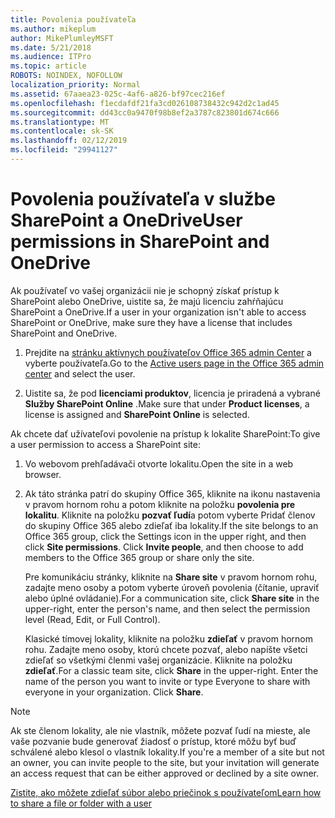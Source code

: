 ```yaml
---
title: Povolenia používateľa
ms.author: mikeplum
author: MikePlumleyMSFT
ms.date: 5/21/2018
ms.audience: ITPro
ms.topic: article
ROBOTS: NOINDEX, NOFOLLOW
localization_priority: Normal
ms.assetid: 67aaea23-025c-4af6-a826-bf97cec216ef
ms.openlocfilehash: f1ecdafdf21fa3cd026108738432c942d2c1ad45
ms.sourcegitcommit: dd43cc0a9470f98b8ef2a3787c823801d674c666
ms.translationtype: MT
ms.contentlocale: sk-SK
ms.lasthandoff: 02/12/2019
ms.locfileid: "29941127"
---
```

# <a name="user-permissions-in-sharepoint-and-onedrive"></a><span data-ttu-id="67d64-102">Povolenia používateľa v službe SharePoint a OneDrive</span><span class="sxs-lookup"><span data-stu-id="67d64-102">User permissions in SharePoint and OneDrive</span></span>

<span data-ttu-id="67d64-103">Ak používateľ vo vašej organizácii nie je schopný získať prístup k SharePoint alebo OneDrive, uistite sa, že majú licenciu zahŕňajúcu SharePoint a OneDrive.</span><span class="sxs-lookup"><span data-stu-id="67d64-103">If a user in your organization isn't able to access SharePoint or OneDrive, make sure they have a license that includes SharePoint and OneDrive.</span></span> 
  
1. <span data-ttu-id="67d64-104">Prejdite na [stránku aktívnych používateľov Office 365 admin Center](https://portal.office.com/adminportal/home#/users) a vyberte používateľa.</span><span class="sxs-lookup"><span data-stu-id="67d64-104">Go to the [Active users page in the Office 365 admin center](https://portal.office.com/adminportal/home#/users) and select the user.</span></span> 
    
2. <span data-ttu-id="67d64-105">Uistite sa, že pod **licenciami produktov**, licencia je priradená a vybrané **Služby SharePoint Online** .</span><span class="sxs-lookup"><span data-stu-id="67d64-105">Make sure that under **Product licenses**, a license is assigned and **SharePoint Online** is selected.</span></span> 
    
 <span data-ttu-id="67d64-106">Ak chcete dať užívateľovi povolenie na prístup k lokalite SharePoint:</span><span class="sxs-lookup"><span data-stu-id="67d64-106">To give a user permission to access a SharePoint site:</span></span> 
  
1. <span data-ttu-id="67d64-107">Vo webovom prehľadávači otvorte lokalitu.</span><span class="sxs-lookup"><span data-stu-id="67d64-107">Open the site in a web browser.</span></span>
    
2. <span data-ttu-id="67d64-p101">Ak táto stránka patrí do skupiny Office 365, kliknite na ikonu nastavenia v pravom hornom rohu a potom kliknite na položku **povolenia pre lokalitu**. Kliknite na položku **pozvať ľudí**a potom vyberte Pridať členov do skupiny Office 365 alebo zdieľať iba lokality.</span><span class="sxs-lookup"><span data-stu-id="67d64-p101">If the site belongs to an Office 365 group, click the Settings icon in the upper right, and then click **Site permissions**. Click **Invite people**, and then choose to add members to the Office 365 group or share only the site.</span></span> 
    
    <span data-ttu-id="67d64-110">Pre komunikáciu stránky, kliknite na **Share site** v pravom hornom rohu, zadajte meno osoby a potom vyberte úroveň povolenia (čítanie, upraviť alebo úplné ovládanie).</span><span class="sxs-lookup"><span data-stu-id="67d64-110">For a communication site, click **Share site** in the upper-right, enter the person's name, and then select the permission level (Read, Edit, or Full Control).</span></span> 
    
    <span data-ttu-id="67d64-p102">Klasické tímovej lokality, kliknite na položku **zdieľať** v pravom hornom rohu. Zadajte meno osoby, ktorú chcete pozvať, alebo napíšte všetci zdieľať so všetkými členmi vašej organizácie. Kliknite na položku **zdieľať**.</span><span class="sxs-lookup"><span data-stu-id="67d64-p102">For a classic team site, click **Share** in the upper-right. Enter the name of the person you want to invite or type Everyone to share with everyone in your organization. Click **Share**.</span></span>
    
> [!NOTE]
> <span data-ttu-id="67d64-114">Ak ste členom lokality, ale nie vlastník, môžete pozvať ľudí na mieste, ale vaše pozvanie bude generovať žiadosť o prístup, ktoré môžu byť buď schválené alebo klesol o vlastník lokality.</span><span class="sxs-lookup"><span data-stu-id="67d64-114">If you're a member of a site but not an owner, you can invite people to the site, but your invitation will generate an access request that can be either approved or declined by a site owner.</span></span> 
  
[<span data-ttu-id="67d64-115">Zistite, ako môžete zdieľať súbor alebo priečinok s používateľom</span><span class="sxs-lookup"><span data-stu-id="67d64-115">Learn how to share a file or folder with a user</span></span>](https://go.microsoft.com/fwlink/?linkid=533408)
  

